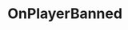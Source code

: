 <Badge type="danger" text="Carbon Compatible"/><Badge type="warning" text="Oxide Compatible"/>
# OnPlayerBanned
